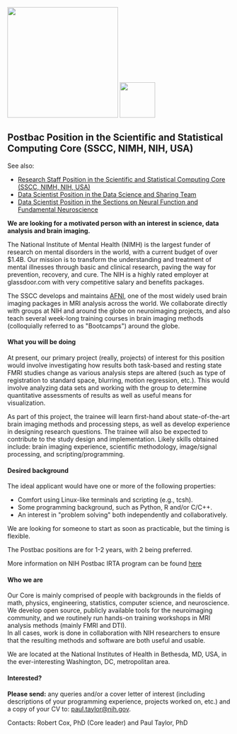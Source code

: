 <img src="NIMH_logo.png" width="250">  <img src="AFNI_logo.png" width="80"> 

## Postbac Position in the Scientific and Statistical Computing Core (SSCC, NIMH, NIH, USA)
See also: 
* [Research Staff Position in the Scientific and Statistical Computing Core (SSCC, NIMH, NIH, USA)](https://github.com/afni/Staff_scientist_position_available)
* [Data Scientist Position in the Data Science and Sharing Team](https://github.com/nih-fmrif/dataSci_job_ad)
* [Data Scientist Position in the Sections on Neural Function and Fundamental Neuroscience](https://github.com/nih-fmrif/mcrscpy_dataSci_job)

<b>We are looking for a motivated person with an interest in science, data analysis and brain imaging.</b>

The National Institute of Mental Health (NIMH) is the largest funder of research on mental disorders in the world, with a current budget of over $1.4B. Our mission is to transform the understanding and treatment of mental illnesses through basic and clinical research, paving the way for prevention, recovery, and cure. The NIH is a highly rated employer at glassdoor.com with very competitive salary and benefits packages.

The SSCC develops and maintains [AFNI](https://afni.nimh.nih.gov), one of the most widely used brain imaging packages in MRI analysis across the world.  We collaborate directly with groups at NIH and around the globe on neuroimaging projects, and also teach several week-long training courses in brain imaging methods (colloquially referred to as "Bootcamps") around the globe.  


#### What you will be doing

At present, our primary project (really, project*s*) of interest for this position would involve investigating how results both task-based and resting state FMRI studies change as various analysis steps are altered (such as type of registration to standard space, blurring, motion regression, etc.).  This would involve analyzing data sets and working with the group to determine quantitative assessments of results as well as useful means for visualization.

As part of this project, the trainee will learn first-hand about state-of-the-art brain imaging methods and processing steps, as well as develop experience in designing research questions.  The trainee will also be expected to contribute to the study design and implementation.  Likely skills obtained include: brain imaging experience, scientific methodology, image/signal processing, and scripting/programming.

 
#### Desired background

The ideal applicant would have one or more of the following properties:

+ Comfort using Linux-like terminals and scripting (e.g., tcsh).
+ Some programming background, such as Python, R and/or C/C++. 
+ An interest in "problem solving" both independently and collaboratively.

We are looking for someone to start as soon as practicable, but the timing is flexible.

The Postbac positions are for 1-2 years, with 2 being preferred.

More information on NIH Postbac IRTA program can be found [here](https://www.nimh.nih.gov/labs-at-nimh/scientific-director/office-of-fellowship-and-training/fellowships-and-training-programs/postbaccalaureate-programs.shtml)

#### Who we are
Our Core is mainly comprised of people with backgrounds in the fields of math, physics, engineering, statistics, computer science, and neuroscience.  
We develop open source, publicly available tools for the neuroimaging community, and we routinely run hands-on training workshops in MRI analysis methods (mainly FMRI and DTI).  
In all cases, work is done in collaboration with NIH researchers to ensure that the resulting methods and software are both useful and usable.  

We are located at the National Institutes of Health in Bethesda, MD, USA, in the ever-interesting Washington, DC, metropolitan area.


#### Interested?
<b>Please send:</b> any queries and/or a cover letter of interest (including descriptions of your programming experience, projects worked on, etc.) and a copy of your CV to:  paul.taylor@nih.gov.

Contacts:  Robert Cox, PhD (Core leader) and Paul Taylor, PhD
